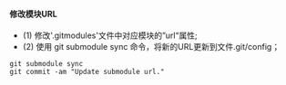 #### 修改模块URL  
- (1) 修改'.gitmodules'文件中对应模块的”url“属性;  
- (2) 使用 git submodule sync 命令，将新的URL更新到文件.git/config；  
```
git submodule sync 
git commit -am "Update submodule url."

```
